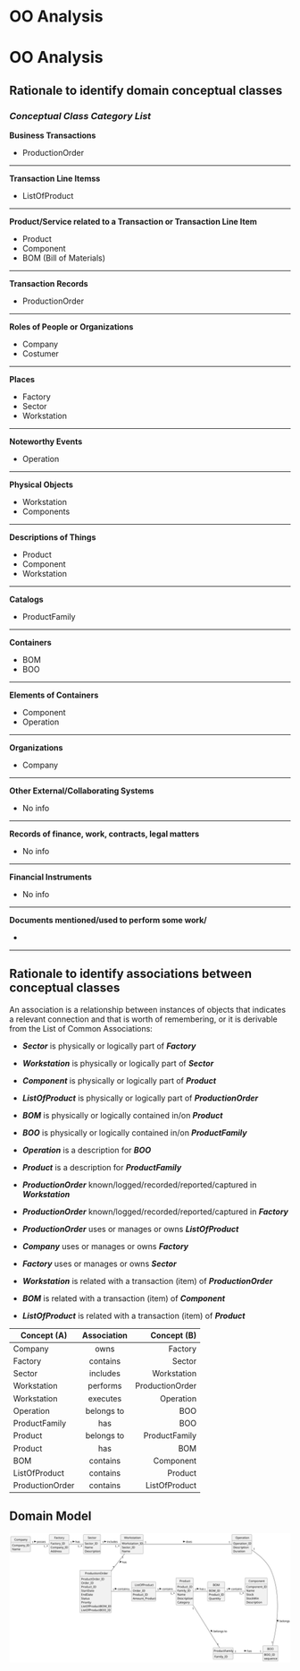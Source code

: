 # OO Analysis
# OO Analysis


## Rationale to identify domain conceptual classes

### _Conceptual Class Category List_

**Business Transactions**

* ProductionOrder

---

**Transaction Line Itemss**

* ListOfProduct

---

**Product/Service related to a Transaction or Transaction Line Item**

* Product
* Component
* BOM (Bill of Materials)

---

**Transaction Records**

* ProductionOrder

---  

**Roles of People or Organizations**

* Company
* Costumer

---

**Places**

* Factory
* Sector
* Workstation

---

**Noteworthy Events**

* Operation

---

**Physical Objects**

* Workstation
* Components

---

**Descriptions of Things**

* Product
* Component
* Workstation

---

**Catalogs**

* ProductFamily

---

**Containers**

* BOM
* BOO

---

**Elements of Containers**

* Component
* Operation

---

**Organizations**

* Company

---

**Other External/Collaborating Systems**

* No info

---

**Records of finance, work, contracts, legal matters**

* No info

---

**Financial Instruments**

* No info

---

**Documents mentioned/used to perform some work/**

*  

---



## Rationale to identify associations between conceptual classes

An association is a relationship between instances of objects that indicates a relevant connection and that is worth of remembering, or it is derivable from the List of Common Associations:

- **_Sector_** is physically or logically part of **_Factory_**
- **_Workstation_** is physically or logically part of **_Sector_**
- **_Component_** is physically or logically part of **_Product_**
- **_ListOfProduct_** is physically or logically part of **_ProductionOrder_**

- **_BOM_** is physically or logically contained in/on **_Product_**
- **_BOO_** is physically or logically contained in/on **_ProductFamily_**

- **_Operation_** is a description for **_BOO_**
- **_Product_** is a description for **_ProductFamily_**

- **_ProductionOrder_** known/logged/recorded/reported/captured in **_Workstation_**
- **_ProductionOrder_** known/logged/recorded/reported/captured in **_Factory_**

- **_ProductionOrder_** uses or manages or owns **_ListOfProduct_**

- **_Company_** uses or manages or owns **_Factory_**
- **_Factory_** uses or manages or owns **_Sector_**

- **_Workstation_** is related with a transaction (item) of **_ProductionOrder_**
- **_BOM_** is related with a transaction (item) of **_Component_**
- **_ListOfProduct_** is related with a transaction (item) of **_Product_**


| Concept (A)     | Association |     Concept (B) |
|-----------------|:-----------:|----------------:|
| Company         |    owns     |         Factory |
| Factory         |  contains   |          Sector |
| Sector          |  includes   |     Workstation |
| Workstation     |  performs   | ProductionOrder |
| Workstation     |  executes   |       Operation |
| Operation       | belongs to  |             BOO |
| ProductFamily   |     has     |             BOO |
| Product         | belongs to  |   ProductFamily |
| Product         |     has     |             BOM |
| BOM             |  contains   |       Component |
| ListOfProduct   |  contains   |         Product |
| ProductionOrder |  contains   |   ListOfProduct |



## Domain Model

![Domain Model](svg/project-domain-model.svg)